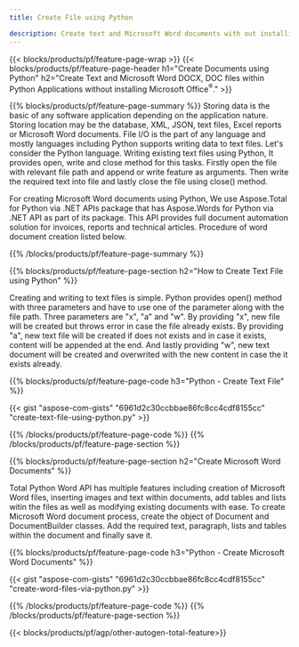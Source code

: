 ```yaml
---
title: Create File using Python 

description: Create text and Microsoft Word documents with out installing Microsoft Office 
---
```


{{< blocks/products/pf/feature-page-wrap >}}
{{< blocks/products/pf/feature-page-header h1="Create Documents using Python" h2="Create Text and Microsoft Word DOCX, DOC files within Python Applications without installing Microsoft Office<sup>&reg;</sup>." >}}

{{% blocks/products/pf/feature-page-summary %}}
Storing data is the basic of any software application depending on the application nature. Storing location may be the database, XML, JSON, text files, Excel reports or Microsoft Word documents. File I/O is the part of any language and mostly languages including Python supports writing data to text files. Let's consider the Python language. Writing existing text files using Python, It provides open, write and close method for this tasks. Firstly open the file with relevant file path and append or write feature as arguments. Then write the required text into file and lastly close the file using close() method. 

For creating Microsoft Word documents using Python, We use Aspose.Total for Python via .NET APIs package that has Aspose.Words for Python via .NET API as part of its package. This API provides full document automation solution for invoices, reports and technical articles. Procedure of word document creation listed below.

{{% /blocks/products/pf/feature-page-summary  %}}

{{% blocks/products/pf/feature-page-section  h2="How to Create Text File using Python" %}}

Creating and writing to text files is simple. Python provides open() method with three parameters and have to use one of the parameter along with the file path. Three parameters are "x", "a" and "w". By providing "x", new file will be created but throws error in case the file already exists. By providing "a", new text file will be created if does not exists and in case it exists, content will be appended at the end. And lastly providing "w", new text document will be created and overwrited with the new content in case the it exists already.

{{% blocks/products/pf/feature-page-code h3="Python - Create Text File" %}}

{{< gist "aspose-com-gists" "6961d2c30ccbbae86fc8cc4cdf8155cc" "create-text-file-using-python.py" >}}

{{% /blocks/products/pf/feature-page-code  %}}
{{% /blocks/products/pf/feature-page-section %}}

{{% blocks/products/pf/feature-page-section  h2="Create Microsoft Word Documents" %}}

Total Python Word API has multiple features including creation of Microsoft Word files, inserting images and text within documents, add tables and lists witin the files as well as modifying existing documents with ease. To create Microsoft Word document process, create the object of Document and DocumentBuilder classes. Add the required text, paragraph, lists and tables within the document and finally save it.

{{% blocks/products/pf/feature-page-code h3="Python - Create Microsoft Word Documents" %}}

{{< gist "aspose-com-gists" "6961d2c30ccbbae86fc8cc4cdf8155cc" "create-word-files-via-python.py" >}}

{{% /blocks/products/pf/feature-page-code  %}}
{{% /blocks/products/pf/feature-page-section %}}

{{< blocks/products/pf/agp/other-autogen-total-feature>}}